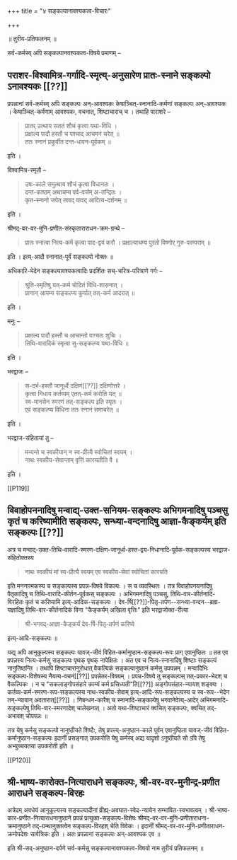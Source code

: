 +++
title = "४ सङ्कल्पानावश्यकत्व-विचारः"

+++

॥ तुरीय-प्रतिफलनम् ॥

सर्व-कर्मस्व् अपि सङ्कल्पानवश्यकत्व-विषये प्रमाणम् –


## पराशर-विश्वामित्र-गर्गादि-स्मृत्य्-अनुसारेण प्रातः-स्नाने सङ्कल्पो ऽनावश्यकः [[??]]

प्रपन्नानां सर्व-कर्मस्व् अपि सङ्कल्पः अन्-आवश्यकः केषाञ्चित्-स्नानादि-कर्मणां सङ्कल्पः अन्-आवश्यकः । केषाञ्चित्-कर्मणाम् आवश्यकः, वचनात्, शिष्टाचाराच् च । तथाहि पाराशरे – 

> प्रातर् उत्थाय सततं शौचं कृत्वा यथा-विधि ।  
प्रक्षाल्य पादौ हस्तौ च पश्चाद् आचमनं चरेत् ॥  
ततः स्नानं प्रकुर्वीत दन्त-धावन-पूर्वकम् ॥ 

इति । 

विश्वामित्र-स्मृतौ – 

> उषः-काले समुत्थाय शौचं कृत्वा विधानतः ।  
दन्त-काष्ठम् अथाचम्य पर्व-वर्जम् अ-तन्द्रितः ।  
कृत-स्नानो जपेत् तावद् यावद् आदित्य-दर्शनम् ॥ 

इति । 

श्रीमद्-वर-वर-मुनि-प्रणीत-संस्कृताराराधन-क्रम-ग्रन्थे – 

> प्रातः स्नात्वा नित्य-कर्म कृत्वा पाद-द्वयं करौ ।  प्रक्षाल्याचम्य पुरतो विष्णोर् गुरु-परम्पराम् ॥ 

इति । इत्य्-आदौ स्नानात्-पूर्वं सङ्कल्पो नोक्तः ॥

अधिकारि-भेदेन सङ्कल्पावश्यकत्वादिः प्रदर्शितः सच्-चरित्र-परित्राणे गर्गः –

> श्रुति-स्मृतिषु यत्-कर्म चोदितं विधि-शासनात् ।  
प्राणान् आयम्य सङ्कल्प्य कुर्यात् तत्-कर्म आदरात् ॥ 

इति ।

मनुः –

> प्रक्षाल्य पादौ हस्तौ च आचान्तो वाग्यतः शुचिः ।  
तिथि-वारादिकं स्मृत्वा सु-सङ्कल्प्य यथा-विधि ॥ 

इति ।

भरद्वाजः –

> स-दर्भ-हस्तौ जानूर्ध्वे दक्षिणं[[??]] दक्षिणोत्तरे ।  
कृत्वा निधाय कर्तव्यम् एतत्-कर्म करोति यत् ॥  
स्व-मानसेन स्मरणं तत्-सङ्कल्प इति स्मृतः ।  
एवं सङ्कल्प्य विधिना ततः स्नानं समाचरेत् ॥ 

इति ।

भरद्वाज-संहितायां तु –

> मन्यन्ते च स्वकीयान् न स्व-प्रीत्यै स्वोचितां स्वयम् ।  
नाथः स्वकीय-सेवान्ताम् वृत्तिं कारयतीति वै ॥ 

इति ।

[[P119]]

## विवाहोपननादिषु मन्वाद्य्-उक्त-सनियम-सङ्कल्पः अभिगमनादिषु पञ्चसु कृतं च करिष्यामीति सङ्कल्पः, सन्ध्या-वन्दनादिषु आज्ञा-कैङ्कर्यम् इति सङ्कल्पः [[??]]

अत्र च मन्वाद्-उक्त-तिथि-वारादि-स्मरण-दक्षिण-जानूर्ध्व-हस्त-द्वय-निधानादि-पूर्वक-सङ्कल्पस्य भरद्वाज-संहितोक्तस्य 

> नाथः स्वकीयं मां स्व-प्रीत्यै स्वयम् एव स्वकीय-सेवां स्वोचितां कारयति 

इति मननात्मकस्य च सङ्कल्पस्य प्रपन्न-विषये विकल्पः । स च व्यवस्थितः । तत्र विवाहोपनयनादिषु पैतृकादिषु च तिथि-वारादि-कीर्तन-पूर्वकस् सङ्कल्पः । अभिगमनादिषु पञ्चसु, तिथि-वार-कीर्तनादि-विरहितः कृतं च करिष्यामि इत्य्-आदिक-सङ्कल्पः । देव-र्षि[[??]]-पितृ-तर्पण--सन्ध्या-वन्दन--ब्रह्म-यज्ञादिषु तिथि-वार-कीर्तनादिकं विना "कैङ्कर्यम् अखिला वृत्तिः" इति भरद्वाजोक्त-रीत्या 

> श्री-भगवद्-आज्ञा-कैङ्कर्यं देव-र्षि-पितृ-तर्पणं करिष्ये 

इत्य्-आदि-सङ्कल्पः ॥

यद्य् अपि आनुकूल्यस्य सङ्कल्पः यावज्-जीवं विहित-कर्मानुष्ठान-सङ्कल्प-रूपः प्राग् एवानुष्ठितः ॥ तत एव प्रपन्नस्य नित्य-कर्मसु सङ्कल्पः पृथक् पृथक् नापेक्षितः । अत एव च नित्य-स्नानादिषु शिष्टाः सङ्कल्पं नानुतिष्ठन्ति । तथापि शिष्टाचारानुरोधात् वैकल्पिकं सङ्कल्पानुष्ठानं कर्मसु उपपन्नम् । मन्वादिभिः सङ्कल्प-विशेषस्य नैयत्य-वचनं[[??]] प्रपन्नेतर-विषयम् । प्रपन्न-विषये तु सङ्कल्पस् तत्-प्रकार-भेदश् च वैकल्पिकः । न च "सकलाङ्गोपसंहारे काम्यं कर्म प्रसिध्यती"ति[[??]] अङ्गोपसंहार-न्यायश् शङ्क्यः । कर्तव्य-कर्म-स्मरण-रूप-सङ्कल्पस्य नाथ-स्वकीय-सेवाम् इत्य्-आदि-रूप-सङ्कल्पस्य च स्व-रूप--भेदेन तन्-न्यायान् अवतारात्[[??]] । निबन्धन-कारैश् च  स्नानादि-सङ्कल्पेषु भगवानेवेत्य्-आदेर् अभिगमनादि-सङ्कल्पेषु तिथि-वार-स्मरणादेश् चालेखनात् । अतो यथा-शिष्टाचारं क्वचित् सङ्कल्पः, क्वचित् तद्-अभावश् चोपपन्नः ॥

तत्र येषु कर्मसु सङ्कल्पो नानुष्ठीयते शिष्टैः, तेषु प्रपत्त्य्-अनुष्ठान-काले पूर्वम् एवानुष्ठिता यावज्-जीवं विहित-कर्मानुष्ठान-सङ्कल्पः इदानीं प्रसङ्गात् उपकरोति येषु कर्मस्व् अद्य यादृशो ऽनुष्ठीयते सो ऽपि तेषु अभ्युच्चयतया उपकरोती इति ॥

[[P120]]

## श्री-भाष्य-कारोक्त-नित्याराधने सङ्कल्पः, श्री-वर-वर-मुनीन्द्र-प्रणीत आराधने सङ्कल्प-विरहः

अत्रेदम् अवधेयं आनुकूल्यस्य सङ्कल्पादीनां व्रीह्य्-अवघात-स्वेद-न्यायेन सम्भावित-स्वभावत्वम् । श्री-भाष्य-कार-प्रणीत-नित्याराधनानुष्ठाने प्रपन्नं प्रत्युक्त-सङ्कल्प-विशेषः श्रीमद्-वर-वर-मुनि-प्रणीताराधना-क्रमानुष्ठाने तद्-ग्रन्थानुक्तत्वेन सङ्कल्प-विरहश् चेति विवेकः । इदानीं श्रीमद्-वर-वर-मुनि-प्रणीताराधन-क्रमोपदेशः सार्वत्रिकः इति । अतः प्रपन्नानां सङ्कल्पः अन्-आवश्यक एव ॥

इति श्री-सद्-अनुष्ठान-दर्पणे सर्व-कर्मसु सङ्कल्पानावश्यकत्व-विषयो नाम तुरीयं प्रतिफलनम् ॥